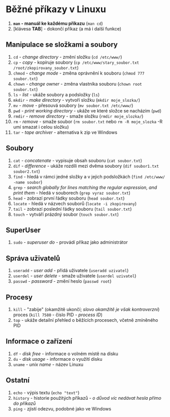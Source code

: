 # Běžné příkazy v Linuxu
1. **`man` - manuál ke každému příkazu** (`man cd`)
1. [klávesa **TAB**] - dokončí příkaz (a má i další funkce)

## Manipulace se složkami a soubory
1. `cd` - *change directory* - změní složku (`cd /etc/www/`)
1. `cp` - *copy* - kopíruje soubory (`cp /etc/www/stary_soubor.txt /root/zkopirovany_soubor.txt`)
1. `chmod` - *change mode* - změna oprávnění k souboru (`chmod 777 soubor.txt`)
1. `chown` - *change owner* - změna vlastníka souboru (`chown root soubor.txt`)
1. `ls` - *list* - ukáže soubory a podsložky (`ls`)
1. `mkdir` - *make directory* - vytvoří složku (`mkdir moje_slozka/`)
1. `mv` - *move* - přesouvá soubory (`mv soubor.txt /etc/www/`)
1. `pwd` - *print working directory* - ukáže ve které složce se nacházím (`pwd`)
1. `rmdir` - *remove directory* - smaže složku (`rmdir moje_slozka/`)
1. `rm` - *remove* - smaže soubor (`rm soubor.txt` nebo `rm -R moje_slozka` -R umí smazat i celou složku)
1. `tar` - *tape archiver* - alternativa k zip ve Windows

## Soubory
1. `cat` - *concatenate* - vypisuje obsah souboru (`cat soubor.txt`)
1. `dif` - *difference* - ukáže rozdíli mezi dvěma soubory (`dif soubor1.txt soubor2.txt`)
1. `find` - hledá v rámci jedné složky a v jejich podsložkách (`find /etc/www/ -name soubor`)
1. `grep` - *search globally for lines matching the regular expression, and print them* - hledá v souborech (`grep vyraz soubor.txt`)
1. `head` - zobrazí první řádky souboru (`head soubor.txt`)
1. `locate` - hledá v názvech souborů (`locate -i zkopirovany`)
1. `tail` - zobrazí poslední řádky souboru (`tail soubor.txt`)
1. `touch` - vytváří prázdný soubor (`touch soubor.txt`)

## SuperUser
1. `sudo` - *superuser do* - provádí příkaz jako administrátor

## Správa uživatelů
1. `useradd` - *user add* - přidá uživatele (`useradd uzivatel`)
1. `userdel` - *user delete* - smaže uživatele (`userdel uzivatel`)
1. `passwd` - *password* - změní heslo (`passwd root`)

## Procesy
1. `kill` - "zabije" (okamžitě ukončí; *slovo okamžitě je však kontroverzní*) proces (`kill 7580` - číslo PID - *process ID*)
1. `top` - ukáže detailní přehled o běžících procesech, včetně zmíněného PID

## Informace o zařízení
1. `df` - *disk free* - informace o volném místě na disku
1. `du` - *disk usage* - informace o využití disku
1. `uname` - *unix name* - název Linuxu

## Ostatní
1. `echo` - výpis textu (`echo "text"`)
1. `history` - historie použitých příkazů - *o důvod víc nedávat hesla přímo do příkazů*
1. `ping` - zjistí odezvu, podobné jako ve Windows
